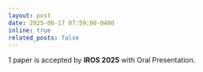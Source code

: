 ```yaml
---
layout: post
date: 2025-06-17 07:59:00-0400
inline: true
related_posts: false
---
```


1 paper is accepted by **IROS 2025** with Oral Presentation.
